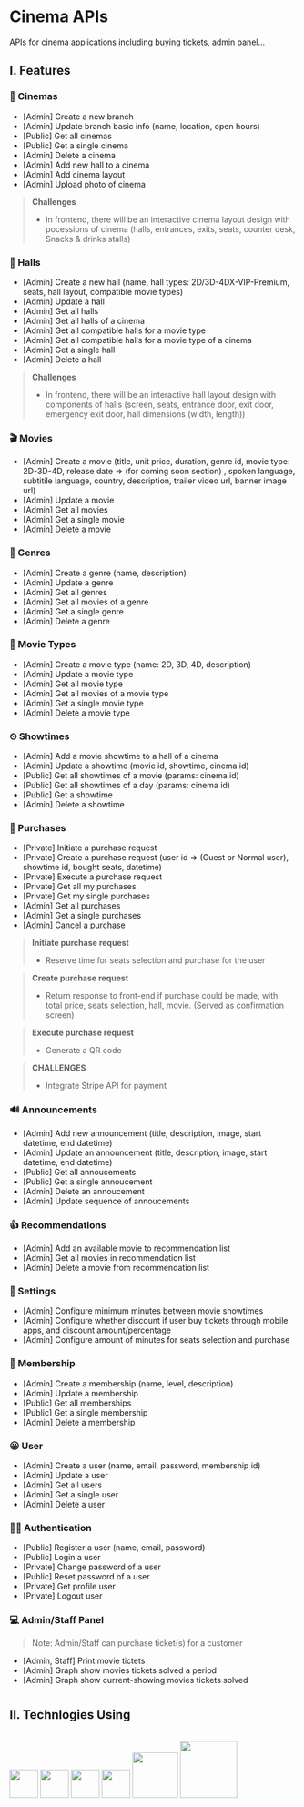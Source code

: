 # Cinema APIs

APIs for cinema applications including buying tickets, admin panel...

## I. Features

### 🎥 Cinemas

-   [Admin] Create a new branch
-   [Admin] Update branch basic info (name, location, open hours)
-   [Public] Get all cinemas
-   [Public] Get a single cinema
-   [Admin] Delete a cinema
-   [Admin] Add new hall to a cinema
-   [Admin] Add cinema layout
-   [Admin] Upload photo of cinema

> **Challenges**
>
> -   In frontend, there will be an interactive cinema layout design with
>     pocessions of cinema (halls, entrances, exits, seats, counter desk, Snacks & drinks stalls)

### 🎪 Halls

-   [Admin] Create a new hall (name, hall types: 2D/3D-4DX-VIP-Premium, seats, hall layout, compatible movie types)
-   [Admin] Update a hall
-   [Admin] Get all halls
-   [Admin] Get all halls of a cinema
-   [Admin] Get all compatible halls for a movie type
-   [Admin] Get all compatible halls for a movie type of a cinema
-   [Admin] Get a single hall
-   [Admin] Delete a hall

> **Challenges**
>
> -   In frontend, there will be an interactive hall layout design with
>     components of halls (screen, seats, entrance door, exit door, emergency exit door, hall dimensions (width, length))

### 🎬 Movies

-   [Admin] Create a movie (title, unit price, duration, genre id, movie type: 2D-3D-4D, release date => (for coming soon section) , spoken language, subtitile language, country, description, trailer video url, banner image url)
-   [Admin] Update a movie
-   [Admin] Get all movies
-   [Admin] Get a single movie
-   [Admin] Delete a movie

### 🎃 Genres

-   [Admin] Create a genre (name, description)
-   [Admin] Update a genre
-   [Admin] Get all genres
-   [Admin] Get all movies of a genre
-   [Admin] Get a single genre
-   [Admin] Delete a genre

### 🎦 Movie Types

-   [Admin] Create a movie type (name: 2D, 3D, 4D, description)
-   [Admin] Update a movie type
-   [Admin] Get all movie type
-   [Admin] Get all movies of a movie type
-   [Admin] Get a single movie type
-   [Admin] Delete a movie type

### ⏲ Showtimes

-   [Admin] Add a movie showtime to a hall of a cinema
-   [Admin] Update a showtime (movie id, showtime, cinema id)
-   [Public] Get all showtimes of a movie (params: cinema id)
-   [Public] Get all showtimes of a day (params: cinema id)
-   [Public] Get a showtime
-   [Admin] Delete a showtime

### 🎫 Purchases

-   [Private] Initiate a purchase request
-   [Private] Create a purchase request (user id => (Guest or Normal user), showtime id, bought seats, datetime)
-   [Private] Execute a purchase request
-   [Private] Get all my purchases
-   [Private] Get my single purchases
-   [Admin] Get all purchases
-   [Admin] Get a single purchases
-   [Admin] Cancel a purchase

> **Initiate purchase request**
>
> -   Reserve time for seats selection and purchase for the user

> **Create purchase request**
>
> -   Return response to front-end if purchase could be made, with total price, seats selection, hall, movie. (Served as confirmation screen)

> **Execute purchase request**
>
> -   Generate a QR code

> **CHALLENGES**
>
> -   Integrate Stripe API for payment

### 🔊 Announcements

-   [Admin] Add new announcement (title, description, image, start datetime, end datetime)
-   [Admin] Update an announcement (title, description, image, start datetime, end datetime)
-   [Public] Get all annoucements
-   [Public] Get a single annoucement
-   [Admin] Delete an annoucement
-   [Admin] Update sequence of annoucements

### 👍 Recommendations

-   [Admin] Add an available movie to recommendation list
-   [Admin] Get all movies in recommendation list
-   [Admin] Delete a movie from recommendation list

### 📐 Settings

-   [Admin] Configure minimum minutes between movie showtimes
-   [Admin] Configure whether discount if user buy tickets through mobile apps, and discount amount/percentage
-   [Admin] Configure amount of minutes for seats selection and purchase

### 📑 Membership

-   [Admin] Create a membership (name, level, description)
-   [Admin] Update a membership
-   [Public] Get all memberships
-   [Public] Get a single membership
-   [Admin] Delete a membership

### 😀 User

-   [Admin] Create a user (name, email, password, membership id)
-   [Admin] Update a user
-   [Admin] Get all users
-   [Admin] Get a single user
-   [Admin] Delete a user

### 👨‍💻 Authentication

-   [Public] Register a user (name, email, password)
-   [Public] Login a user
-   [Private] Change password of a user
-   [Public] Reset password of a user
-   [Private] Get profile user
-   [Private] Logout user

### 💻 Admin/Staff Panel

> Note: Admin/Staff can purchase ticket(s) for a customer

-   [Admin, Staff] Print movie tictets
-   [Admin] Graph show movies tickets solved a period
-   [Admin] Graph show current-showing movies tickets solved

#

## II. Technlogies Using

<br />
<img src="https://icon-library.com/images/nodejs-icon/nodejs-icon-24.jpg" height=50/>
<img src="https://expressjs.com/images/express-facebook-share.png" height=50/>
<img src="https://webassets.mongodb.com/_com_assets/cms/mongodb_logo1-76twgcu2dm.png" height=50/>
<img src="https://upload.wikimedia.org/wikipedia/commons/thumb/d/db/Npm-logo.svg/800px-Npm-logo.svg.png" height=50/>
<img src="https://ucarecdn.com/e6a83674-f37e-453b-98e0-90b5c3193046/" height=80/>
<img src="https://fastnetmon.com/wp-content/uploads/2019/04/DO.png" height=100/>
